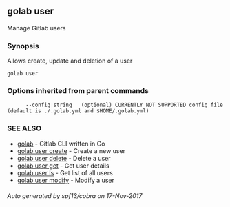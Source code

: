 ## golab user

Manage Gitlab users

### Synopsis


Allows create, update and deletion of a user

```
golab user
```

### Options inherited from parent commands

```
      --config string   (optional) CURRENTLY NOT SUPPORTED config file (default is ./.golab.yml and $HOME/.golab.yml)
```

### SEE ALSO
* [golab](golab.md)	 - Gitlab CLI written in Go
* [golab user create](golab_user_create.md)	 - Create a new user
* [golab user delete](golab_user_delete.md)	 - Delete a user
* [golab user get](golab_user_get.md)	 - Get user details
* [golab user ls](golab_user_ls.md)	 - Get list of all users
* [golab user modify](golab_user_modify.md)	 - Modify a user

###### Auto generated by spf13/cobra on 17-Nov-2017
